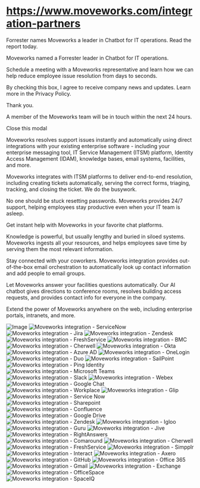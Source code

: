# https://www.moveworks.com/integration-partners

Forrester names Moveworks a leader in Chatbot for IT operations. Read the report today.

Moveworks named a Forrester leader in Chatbot for IT operations. 

Schedule a meeting with a Moveworks representative and learn how we can help reduce employee issue resolution from days to seconds.

By checking this box, I agree to receive company news and updates. Learn more in the Privacy Policy.

Thank you.

A member of the Moveworks team will be in touch within the next 24 hours.



  Close this modal
  


Moveworks resolves support issues instantly and automatically using direct integrations with your existing enterprise software - including your enterprise messaging tool, IT Service Management (ITSM) platform, Identity Access Management (IDAM), knowledge bases, email systems, facilities, and more.

Moveworks integrates with ITSM platforms to deliver end-to-end resolution, including creating tickets automatically, serving the correct forms, triaging, tracking, and closing the ticket. We do the busywork.

No one should be stuck resetting passwords. Moveworks provides 24/7 support, helping employees stay productive even when your IT team is asleep. 

Get instant help with Moveworks in your favorite chat platforms.

Knowledge is powerful, but usually lengthy and buried in siloed systems. Moveworks ingests all your resources, and helps employees save time by serving them the most relevant information. 

Stay connected with your coworkers. Moveworks integration provides out-of-the-box email orchestration to automatically look up contact information and add people to email groups.

Let Moveworks answer your facilities questions automatically. Our AI chatbot gives directions to conference rooms, resolves building access requests, and provides contact info for everyone in the company.

Extend the power of Moveworks anywhere on the web, including enterprise portals, intranets, and more.



![Image](https://www.moveworks.com/hubfs/img/site/qr-demo.png)
![Moveworks integration - ServiceNow](https://www.moveworks.com/hubfs/img/integrations/mark-only/servicenow.svg)
![Moveworks integration - Jira](https://www.moveworks.com/hubfs/img/integrations/mark-only/Jira_IconOnly.svg)
![Moveworks integration - Zendesk](https://www.moveworks.com/hubfs/zendesk-2.svg)
![Moveworks integration - FreshService](https://www.moveworks.com/hubfs/img/integrations/mark-only/freshservice.svg)
![Moveworks integration - BMC](https://www.moveworks.com/hubfs/BMC.svg)
![Moveworks integration - Cherwell](https://www.moveworks.com/hubfs/Cherwell.svg)
![Moveworks integration - Okta](https://www.moveworks.com/hubfs/img/integrations/mark-only/okta.svg)
![Moveworks integration - Azure AD](https://www.moveworks.com/hubfs/Moveweb/Enterprise%20Logos%20(integrations)/azure-active-directory-1.png)
![Moveworks integration - OneLogin](https://www.moveworks.com/hubfs/img/integrations/mark-only/onelogin-bug-1.svg)
![Moveworks integration - Duo](https://www.moveworks.com/hubfs/img/integrations/mark-only/Duo_Logo_Green.svg)
![Moveworks integration - SailPoint](https://www.moveworks.com/hubfs/img/integrations/mark-only/sailpoint-bug.svg)
![Moveworks integration - Ping Identity](https://www.moveworks.com/hubfs/img/integrations/mark-only/ping_logo_singlecolor.svg)
![Moveworks integration - Microsoft Teams](https://www.moveworks.com/hubfs/Microsoft_Teams_Icon_NEW-1.svg)
![Moveworks integration - Slack](https://www.moveworks.com/hubfs/img/integrations/mark-only/slack-bug-1.svg)
![Moveworks integration - Webex](https://www.moveworks.com/hubfs/Webex_ByCisco_Icon_Greyscale.png)
![Moveworks integration - Google Chat](https://www.moveworks.com/hubfs/Google_Hangouts_Chat.svg)
![Moveworks integration - Workplace](https://www.moveworks.com/hubfs/Facebook_Workplace-1.svg)
![Moveworks integration - Glip](https://www.moveworks.com/hubfs/Glip_Icon_FullColor.png)
![Moveworks integration - Service Now](https://www.moveworks.com/hubfs/img/integrations/mark-only/servicenow.svg)
![Moveworks integration - Sharepoint](https://www.moveworks.com/hubfs/img/integrations/mark-only/microsoft-sharepoint-bug.svg)
![Moveworks integration - Confluence](https://www.moveworks.com/hubfs/Confluence_Icon_SingleColor_Black.svg)
![Moveworks integration - Google Drive](https://www.moveworks.com/hubfs/img/integrations/mark-only/google-drive-logo.svg)
![Moveworks integration - Zendesk](https://www.moveworks.com/hubfs/zendesk-3.svg)
![Moveworks integration - Igloo](https://www.moveworks.com/hubfs/Igloo.svg)
![Moveworks integration - Guru](https://www.moveworks.com/hubfs/guru-icon.png)
![Moveworks integration - Jive](https://www.moveworks.com/hubfs/Jive-1.svg)
![Moveworks integration - RightAnswers](https://www.moveworks.com/hubfs/RightAnswers_ByUpland_Logo_FullColor.png)
![Moveworks integration - Comaround](https://www.moveworks.com/hubfs/Comaround_Icon_FullColor.png)
![Moveworks integration - Cherwell](https://www.moveworks.com/hubfs/Cherwell.svg)
![Moveworks integration - FreshService](https://www.moveworks.com/hubfs/img/integrations/mark-only/freshservice.svg)
![Moveworks integration - Simpplr](https://www.moveworks.com/hubfs/Simmplr_Logo_SingleColr.svg)
![Moveworks integration - Interact](https://www.moveworks.com/hubfs/img/integrations/mark-only/interact.svg)
![Moveworks integration - Axero](https://www.moveworks.com/hubfs/img/integrations/mark-only/axero.png)
![Moveworks integration - GitHub](https://www.moveworks.com/hubfs/GitHub_Logo_Dark.svg)
![Moveworks integration - Office 365](https://www.moveworks.com/hubfs/img/integrations/mark-only/microsoft-office-365.svg)
![Moveworks integration - Gmail](https://www.moveworks.com/hubfs/gsuite_bug_light.svg)
![Moveworks integration - Exchange](https://www.moveworks.com/hubfs/img/integrations/mark-only/microsoft-exchange-bug.svg)
![Moveworks integration - OfficeSpace](https://www.moveworks.com/hubfs/img/integrations/mark-only/officespace-logo-bug.svg)
![Moveworks integration - SpaceIQ](https://www.moveworks.com/hubfs/SpaceIQ_Logo_FullColor.png)
